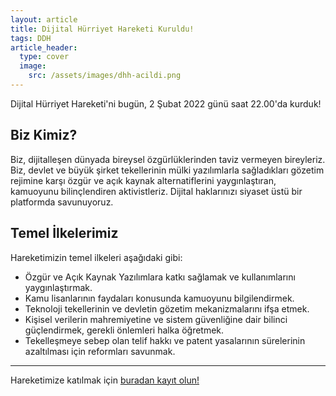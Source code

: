 ```yaml
---
layout: article
title: Dijital Hürriyet Hareketi Kuruldu!
tags: DDH
article_header:
  type: cover
  image:
    src: /assets/images/dhh-acildi.png
---
```


Dijital Hürriyet Hareketi'ni bugün, 2 Şubat 2022 günü saat 22.00'da kurduk!

## Biz Kimiz?

Biz, dijitalleşen dünyada bireysel özgürlüklerinden taviz vermeyen bireyleriz. Biz, devlet ve büyük şirket tekellerinin mülki yazılımlarla sağladıkları gözetim rejimine karşı özgür ve açık kaynak alternatiflerini yaygınlaştıran, kamuoyunu bilinçlendiren aktivistleriz. Dijital haklarınızı siyaset üstü bir platformda savunuyoruz.

## Temel İlkelerimiz
Hareketimizin temel ilkeleri aşağıdaki gibi:

* Özgür ve Açık Kaynak Yazılımlara katkı sağlamak ve kullanımlarını yaygınlaştırmak.
* Kamu lisanlarının faydaları konusunda kamuoyunu bilgilendirmek.
* Teknoloji tekellerinin ve devletin gözetim mekanizmalarını ifşa etmek.
* Kişisel verilerin mahremiyetine ve sistem güvenliğine dair bilinci güçlendirmek, gerekli önlemleri halka öğretmek.
* Tekelleşmeye sebep olan telif hakkı ve patent yasalarının sürelerinin azaltılması için reformları savunmak.

<!--more-->

---

Hareketimize katılmak için [buradan kayıt olun!](dar.vin/dhh-kayit)

